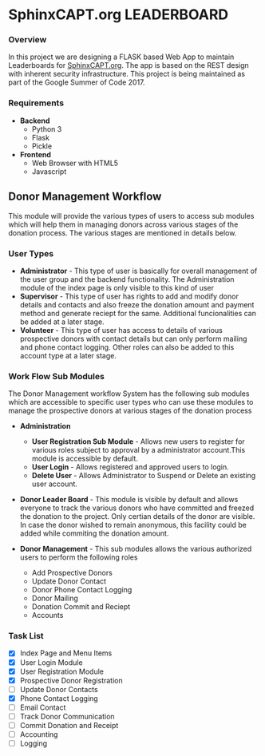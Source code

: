 # **SphinxCAPT.org LEADERBOARD**
### Overview
In this project we are designing a FLASK based Web App to maintain Leaderboards for [SphinxCAPT.org](http://SphinxCAPT.org).
The app is based on the REST design with inherent security infrastructure. This project is being maintained as part of the Google Summer of Code 2017.
### Requirements
* **Backend**
    * Python 3
    * Flask
    * Pickle
* **Frontend**
    * Web Browser with HTML5
    * Javascript
## Donor Management Workflow
This module will provide the various types of users to access sub modules which will help them in managing donors across various stages of the donation process. The various stages are mentioned in details below.
### User Types
 * **Administrator** - This type of user is basically for overall management of the user group and the backend functionality. The Administration module of the index page is only visible to this kind of user
 * **Supervisor** - This type of user has rights to add and modify donor details and contacts and also freeze the donation amount and payment method and generate reciept for the same. Additional funcionalities can be added at a later stage.
 * **Volunteer** - This type of user has access to details of various prospective donors with contact details but can only perform mailing and phone contact logging. Other roles can also be added to this account type at a later stage.
### Work Flow Sub  Modules
The Donor Management workflow System has the following sub modules which are accessible to specific user types who can use these modules to manage the prospective donors at various stages of the donation process
* **Administration**
    * **User Registration Sub Module** - Allows new users to register for various roles subject to approval by a administrator account.This module is accessible by default.
    * **User Login** - Allows registered and approved users to login.
    * **Delete User** - Allows Administrator to Suspend or Delete an existing user account.

* **Donor Leader Board** - This module is visible by default and allows everyone to track the various donors who have committed and freezed the donation to the project. Only certian details of the donor are visible. In case the donor wished to remain anonymous, this facility could be added while commiting the donation amount.

* **Donor Management** - This sub modules allows the various authorized users to perform the following roles
    * Add Prospective Donors
    * Update Donor Contact
    * Donor Phone Contact Logging
    * Donor Mailing
    * Donation Commit and Reciept
    * Accounts
### Task List
    
 - [x] Index Page and Menu Items
 - [x] User Login Module
 - [x] User Registration Module
 - [x] Prospective Donor Registration
 - [ ] Update Donor Contacts
 - [x] Phone Contact Logging
 - [ ] Email Contact
 - [ ] Track Donor Communication
 - [ ] Commit Donation and Receipt
 - [ ] Accounting
 - [ ] Logging
